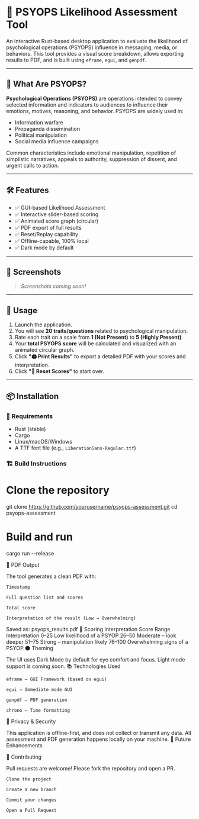 # 🧠 PSYOPS Likelihood Assessment Tool

An interactive Rust-based desktop application to evaluate the likelihood of psychological operations (PSYOPS) influence in messaging, media, or behaviors. This tool provides a visual score breakdown, allows exporting results to PDF, and is built using `eframe`, `egui`, and `genpdf`.

---

## 📖 What Are PSYOPS?

**Psychological Operations (PSYOPS)** are operations intended to convey selected information and indicators to audiences to influence their emotions, motives, reasoning, and behavior. PSYOPS are widely used in:

- Information warfare
- Propaganda dissemination
- Political manipulation
- Social media influence campaigns

Common characteristics include emotional manipulation, repetition of simplistic narratives, appeals to authority, suppression of dissent, and urgent calls to action.

---

## 🛠️ Features

- ✅ GUI-based Likelihood Assessment
- ✅ Interactive slider-based scoring
- ✅ Animated score graph (circular)
- ✅ PDF export of full results
- ✅ Reset/Replay capability
- ✅ Offline-capable, 100% local
- ✅ Dark mode by default

---

## 📸 Screenshots

> _Screenshots coming soon!_

---

## 🚀 Usage

1. Launch the application.
2. You will see **20 traits/questions** related to psychological manipulation.
3. Rate each trait on a scale from **1 (Not Present)** to **5 (Highly Present)**.
4. Your **total PSYOPS score** will be calculated and visualized with an animated circular graph.
5. Click **"🖨️ Print Results"** to export a detailed PDF with your scores and interpretation.
6. Click **"🔄 Reset Scores"** to start over.

---

## 📦 Installation

### 🧱 Requirements

- Rust (stable)
- Cargo
- Linux/macOS/Windows
- A TTF font file (e.g., `LiberationSans-Regular.ttf`)

### 🏗️ Build Instructions


# Clone the repository
git clone https://github.com/yourusername/psyops-assessment.git
cd psyops-assessment

# Build and run
cargo run --release

📄 PDF Output

The tool generates a clean PDF with:

    Timestamp

    Full question list and scores

    Total score

    Interpretation of the result (Low → Overwhelming)

Saved as: psyops_results.pdf
🧠 Scoring Interpretation
Score Range	Interpretation
0–25	Low likelihood of a PSYOP
26–50	Moderate – look deeper
51–75	Strong – manipulation likely
76–100	Overwhelming signs of a PSYOP
🌑 Theming

The UI uses Dark Mode by default for eye comfort and focus. Light mode support is coming soon.
📚 Technologies Used

    eframe – GUI Framework (based on egui)

    egui – Immediate mode GUI

    genpdf – PDF generation

    chrono – Time formatting

🔐 Privacy & Security

This application is offline-first, and does not collect or transmit any data. All assessment and PDF generation happens locally on your machine.
🤖 Future Enhancements

🙌 Contributing

Pull requests are welcome! Please fork the repository and open a PR.

    Clone the project

    Create a new branch

    Commit your changes

    Open a Pull Request



